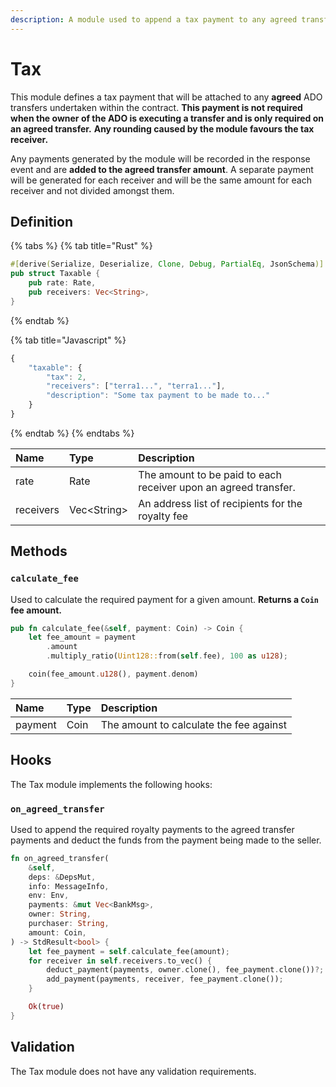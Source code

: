 ```yaml
---
description: A module used to append a tax payment to any agreed transfer.
---
```


# Tax

This module defines a tax payment that will be attached to any **agreed** ADO transfers undertaken within the contract. **This payment is not required when the owner of the ADO is executing a transfer and is only required on an agreed transfer.** **Any rounding caused by the module favours the tax receiver.**

Any payments generated by the module will be recorded in the response event and are **added to the agreed transfer amount**. A separate payment will be generated for each receiver and will be the same amount for each receiver and not divided amongst them.

## Definition

{% tabs %}
{% tab title="Rust" %}
```rust
#[derive(Serialize, Deserialize, Clone, Debug, PartialEq, JsonSchema)]
pub struct Taxable {
    pub rate: Rate,
    pub receivers: Vec<String>,
}

```
{% endtab %}

{% tab title="Javascript" %}
```javascript
{
    "taxable": {
        "tax": 2,
        "receivers": ["terra1...", "terra1..."],
        "description": "Some tax payment to be made to..."
    }
}
```
{% endtab %}
{% endtabs %}

| Name | Type | Description |
| :--- | :--- | :--- |
| rate | Rate | The amount to be paid to each receiver upon an agreed transfer. |
| receivers | Vec&lt;String&gt; | An address list of recipients for the royalty fee |

## Methods

### `calculate_fee`

Used to calculate the required payment for a given amount. **Returns a `Coin` fee amount.**

```rust
pub fn calculate_fee(&self, payment: Coin) -> Coin {
    let fee_amount = payment
        .amount
        .multiply_ratio(Uint128::from(self.fee), 100 as u128);

    coin(fee_amount.u128(), payment.denom)
}
```

| Name | Type | Description |
| :--- | :--- | :--- |
| payment | Coin | The amount to calculate the fee against |

## Hooks

The Tax module implements the following hooks:

### `on_agreed_transfer`

Used to append the required royalty payments to the agreed transfer payments and deduct the funds from the payment being made to the seller.

```rust
fn on_agreed_transfer(
    &self,
    deps: &DepsMut,
    info: MessageInfo,
    env: Env,
    payments: &mut Vec<BankMsg>,
    owner: String,
    purchaser: String,
    amount: Coin,
) -> StdResult<bool> {
    let fee_payment = self.calculate_fee(amount);
    for receiver in self.receivers.to_vec() {
        deduct_payment(payments, owner.clone(), fee_payment.clone())?;
        add_payment(payments, receiver, fee_payment.clone());
    }

    Ok(true)
}
```

## Validation

The Tax module does not have any validation requirements.

